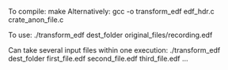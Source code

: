 To compile:
  make
Alternatively:
  gcc -o transform_edf edf_hdr.c crate_anon_file.c

To use:
  ./transform_edf dest_folder original_files/recording.edf

Can take several input files within one execution:
  ./transform_edf dest_folder first_file.edf second_file.edf third_file.edf ...
